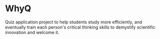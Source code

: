 # WhyQ
Quiz application project to help students study more efficiently, and eventually train each person's critical thinking skills to demystify scientific innovation and welcome it.
